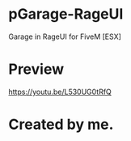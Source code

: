 # pGarage-RageUI
Garage in RageUI for FiveM [ESX]

# Preview
https://youtu.be/L530UG0tRfQ

# Created by me.
